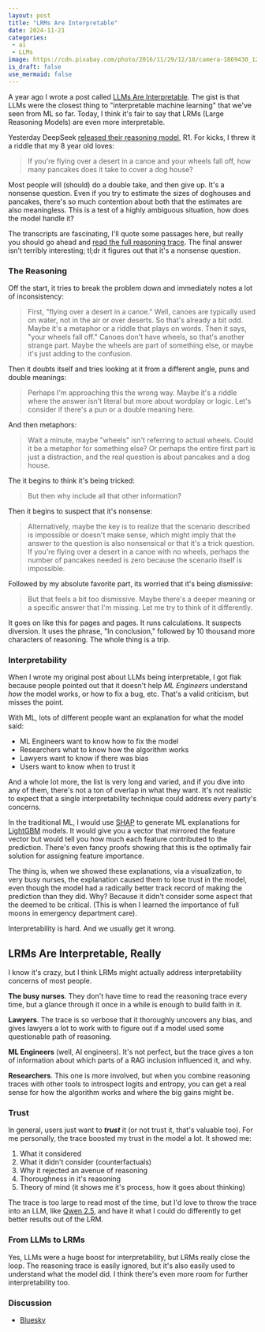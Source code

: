 ```yaml
---
layout: post
title: "LRMs Are Interpretable"
date: 2024-11-21
categories:
 - ai
 - LLMs
image: https://cdn.pixabay.com/photo/2016/11/29/12/18/camera-1869430_1280.jpg
is_draft: false
use_mermaid: false
---
```


A year ago I wrote a post called [LLMs Are Interpretable][prev]. The gist is that LLMs were the closest
thing to "interpretable machine learning" that we've seen from ML so far. Today, I think it's fair to
say that LRMs (Large Reasoning Models) are even more interpretable.

Yesterday DeepSeek [released their reasoning model][r1], R1. For kicks, I threw it a riddle that my 8 year old
loves:

> If you're flying over a desert in a canoe and your wheels fall off, how many pancakes does it take to cover a dog house?

Most people will (should) do a double take, and then give up. It's a nonsense question. Even if you try to estimate
the sizes of doghouses and pancakes, there's so much contention about both that the estimates are also meaningless.
This is a test of a highly ambiguous situation, how does the model handle it?

The transcripts are fascinating, I'll quote some passages here, but really you should go ahead and [read the full
reasoning trace][gist].  The final answer isn't terribly interesting; tl;dr it figures out that it's a nonsense question. 

### The Reasoning

Off the start, it tries to break the problem down and immediately notes a lot of inconsistency:

> First, "flying over a desert in a canoe." Well, canoes are typically used on water, not in the air or over deserts. So that's already a bit odd. Maybe it's a metaphor or a riddle that plays on words. Then it says, "your wheels fall off." Canoes don't have wheels, so that's another strange part. Maybe the wheels are part of something else, or maybe it's just adding to the confusion.

Then it doubts itself and tries looking at it from a different angle, puns and double meanings:

> Perhaps I'm approaching this the wrong way. Maybe it's a riddle where the answer isn't literal but more about wordplay or logic. Let's consider if there's a pun or a double meaning here.

And then metaphors:

> Wait a minute, maybe "wheels" isn't referring to actual wheels. Could it be a metaphor for something else? Or perhaps the entire first part is just a distraction, and the real question is about pancakes and a dog house.

The it begins to think it's being tricked:

> But then why include all that other information?

Then it begins to suspect that it's nonsense:

> Alternatively, maybe the key is to realize that the scenario described is impossible or doesn't make sense, which might imply that the answer to the question is also nonsensical or that it's a trick question. If you're flying over a desert in a canoe with no wheels, perhaps the number of pancakes needed is zero because the scenario itself is impossible.

Followed by my absolute favorite part, its worried that it's being *dismissive*:

> But that feels a bit too dismissive. Maybe there's a deeper meaning or a specific answer that I'm missing. Let me try to think of it differently. 

It goes on like this for pages and pages. It runs calculations. It suspects diversion. It uses the phrase, "In conclusion," followed by 10 thousand more characters of reasoning. The whole thing is a trip.


### Interpretability
When I wrote my original post about LLMs being interpretable, I got flak because people pointed out that it doesn't
help *ML Engineers* understand *how* the model works, or how to fix a bug, etc. That's a valid criticism, but misses
the point.

With ML, lots of different people want an explanation for what the model said:

* ML Engineers want to know how to fix the model
* Researchers what to know how the algorithm works
* Lawyers want to know if there was bias
* Users want to know when to trust it

And a whole lot more, the list is very long and varied, and if you dive into any of them, there's not a ton of
overlap in what they want. It's not realistic to expect that a single interpretability technique could address
every party's concerns. 

In the traditional ML, I would use [SHAP][shap] to generate ML explanations for [LightGBM][lgb] models. It would
give you a vector that mirrored the feature vector but would tell you how much each feature contributed to the 
prediction. There's even fancy proofs showing that this is the optimally fair solution for assigning feature
importance.

The thing is, when we showed these explanations, via a visualization, to very busy nurses, the explanation caused
them to lose trust in the model, even though the model had a radically better track record of making the prediction
than they did.
Why? Because it didn't consider some aspect that the deemed to be critical. (This is when I learned the importance
of full moons in emergency department care).

Interpretability is hard. And we usually get it wrong.

## LRMs Are Interpretable, Really
I know it's crazy, but I think LRMs might actually address interpretability concerns of most people.

**The busy nurses**. They don't have time to read the reasoning trace every time, but a glance through it
once in a while is enough to build faith in it.

**Lawyers**. The trace is so verbose that it thoroughly uncovers any bias, and gives lawyers a lot to work with
to figure out if a model used some questionable path of reasoning.

**ML Engineers** (well, AI engineers). It's not perfect, but the trace gives a ton of information about which parts
of a RAG inclusion influenced it, and why.

**Researchers**. This one is more involved, but when you combine reasoning traces with other tools to introspect
logits and entropy, you can get a real sense for how the algorithm works and where the big gains might be.

### Trust
In general, users just want to _**trust**_ it (or not trust it, that's valuable too). For me personally, the 
trace boosted my trust in the model a lot.  It showed me:

1. What it considered
2. What it didn't consider (counterfactuals)
3. Why it rejected an avenue of reasoning
4. Thoroughness in it's reasoning
5. Theory of mind (it shows me it's process, how it goes about thinking)

The trace is too large to read most of the time, but I'd love to throw the trace into an LLM, like [Qwen 2.5][qwen],
and have it what I could do differently to get better results out of the LRM.

### From LLMs to LRMs
Yes, LLMs were a huge boost for interpretability, but LRMs really close the loop. The reasoning trace is easily
ignored, but it's also easily used to understand what the model did. I think there's even more room for further
interpretability too.


### Discussion
* [Bluesky](https://bsky.app/profile/timkellogg.me/post/3lbidopmehk2k)




 [prev]: /blog/2023/10/01/interpretability
 [r1]: https://api-docs.deepseek.com/news/news1120
 [gist]: https://gist.github.com/tkellogg/81c9e3b777806de7822e92dcda246bd9#file-reasoning-md
 [shap]: https://shap.readthedocs.io/en/latest/
 [lgb]: https://github.com/microsoft/LightGBM
 [qwen]: https://ollama.com/library/qwen2.5
